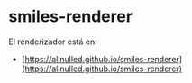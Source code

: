 # smiles-renderer

El renderizador está en:

  - [https://allnulled.github.io/smiles-renderer](https://allnulled.github.io/smiles-renderer)

